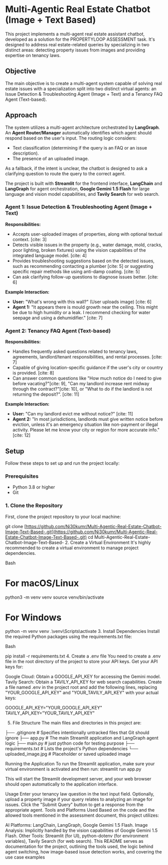 # Multi-Agentic Real Estate Chatbot (Image + Text Based)

This project implements a multi-agent real estate assistant chatbot, developed as a solution for the PROPERTYLOOP ASSESSMENT task. It's designed to address real estate-related queries by specializing in two distinct areas: detecting property issues from images and providing expertise on tenancy laws.

## Objective

The main objective is to create a multi-agent system capable of solving real estate issues with a specialization split into two distinct virtual agents: an Issue Detection & Troubleshooting Agent (Image + Text) and a Tenancy FAQ Agent (Text-based).

## Approach

The system utilizes a multi-agent architecture orchestrated by **LangGraph**. An **Agent Router/Manager** automatically identifies which agent should respond based on the user's input. The routing logic considers:

* Text classification (determining if the query is an FAQ or an issue description).
* The presence of an uploaded image.

As a fallback, if the intent is unclear, the chatbot is designed to ask a clarifying question to route the query to the correct agent.

The project is built with **Streamlit** for the frontend interface, **LangChain** and **LangGraph** for agent orchestration, **Google Gemini 1.5 Flash** for large language and vision model capabilities, and **Tavily Search** for web search.

### Agent 1: Issue Detection & Troubleshooting Agent (Image + Text)

**Responsibilities:**

* Accepts user-uploaded images of properties, along with optional textual context. [cite: 3]
* Detects visible issues in the property (e.g., water damage, mold, cracks, poor lighting, broken fixtures) using the vision capabilities of the integrated language model. [cite: 4]
* Provides troubleshooting suggestions based on the detected issues, such as recommending contacting a plumber [cite: 5] or suggesting specific repair methods like using anti-damp coating. [cite: 5]
* Can ask clarifying follow-up questions to diagnose issues better. [cite: 6]

**Example Interaction:**

* **User:** "What's wrong with this wall?" (User uploads image) [cite: 6]
* **Agent 1:** "It appears there is mould growth near the ceiling. This might be due to high humidity or a leak. I recommend checking for water seepage and using a dehumidifier." [cite: 7]

### Agent 2: Tenancy FAQ Agent (Text-based)

**Responsibilities:**

* Handles frequently asked questions related to tenancy laws, agreements, landlord/tenant responsibilities, and rental processes. [cite: 7]
* Capable of giving location-specific guidance if the user's city or country is provided. [cite: 8]
* Can answer common questions like "How much notice do I need to give before vacating?"[cite: 9], "Can my landlord increase rent midway through the contract?"[cite: 10], or "What to do if the landlord is not returning the deposit?". [cite: 11]

**Example Interaction:**

* **User:** "Can my landlord evict me without notice?" [cite: 11]
* **Agent 2:** "In most jurisdictions, landlords must give written notice before eviction, unless it's an emergency situation like non-payment or illegal activity. Please let me know your city or region for more accurate info." [cite: 12]

## Setup

Follow these steps to set up and run the project locally:

### Prerequisites

* Python 3.8 or higher
* Git

### 1. Clone the Repository

First, clone the project repository to your local machine:

git clone [https://github.com/Ni30kumr/Multi-Agentic-Real-Estate-Chatbot-Image-Text-Based-.git](https://github.com/Ni30kumr/Multi-Agentic-Real-Estate-Chatbot-Image-Text-Based-.git)
cd Multi-Agentic-Real-Estate-Chatbot-Image-Text-Based-
2. Create a Virtual Environment
It's highly recommended to create a virtual environment to manage project dependencies.

Bash

# For macOS/Linux
python3 -m venv venv
source venv/bin/activate

# For Windows
python -m venv venv
.\venv\Scripts\activate
3. Install Dependencies
Install the required Python packages using the requirements.txt file:

Bash

pip install -r requirements.txt
4. Create a .env file
You need to create a .env file in the root directory of the project to store your API keys. Get your API keys for:

Google Cloud: Obtain a GOOGLE_API_KEY for accessing the Gemini model.
Tavily Search: Obtain a TAVILY_API_KEY for web search capabilities.
Create a file named .env in the project root and add the following lines, replacing "YOUR_GOOGLE_API_KEY" and "YOUR_TAVILY_API_KEY" with your actual keys:


GOOGLE_API_KEY="YOUR_GOOGLE_API_KEY"
TAVILY_API_KEY="YOUR_TAVILY_API_KEY"

5. File Structure
The main files and directories in this project are:

├── .gitignore          # Specifies intentionally untracked files that Git should ignore
├── app.py              # The main Streamlit application and LangGraph agent logic
├── main.py             # just python code for testing purpose
├── requirements.txt    # Lists the project's Python dependencies
└── uploaded_image.jpg  # Placeholder or saved uploaded image

Running the Application
To run the Streamlit application, make sure your virtual environment is activated and then run:
streamlit run app.py

This will start the Streamlit development server, and your web browser should open automatically to the application interface.

Usage
Enter your tenancy law question in the text input field.
Optionally, upload a property image if your query relates to analyzing an image for issues.
Click the "Submit Query" button to get a response from the appropriate agent.
Tools and Platforms Used
Based on the code and the allowed tools mentioned in the assessment document, this project utilizes:   

AI Platforms: LangChain, LangGraph, Google Gemini 1.5 Flash.
Image Analysis: Implicitly handled by the vision capabilities of Google Gemini 1.5 Flash.
Other Tools: Streamlit (for UI), python-dotenv (for environment variables), Tavily Search (for web search).
This README serves as documentation for the project, outlining the tools used, the logic behind agent switching, how image-based issue detection works, and covering the use case examples  




